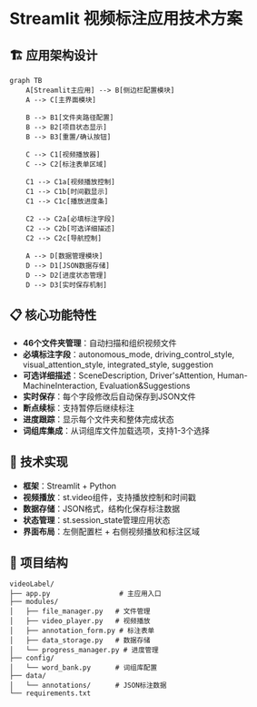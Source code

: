 # Streamlit 视频标注应用技术方案

## 🏗️ 应用架构设计

```mermaid
graph TB
    A[Streamlit主应用] --> B[侧边栏配置模块]
    A --> C[主界面模块]
    
    B --> B1[文件夹路径配置]
    B --> B2[项目状态显示]
    B --> B3[重置/确认按钮]
    
    C --> C1[视频播放器]
    C --> C2[标注表单区域]
    
    C1 --> C1a[视频播放控制]
    C1 --> C1b[时间戳显示]
    C1 --> C1c[播放进度条]
    
    C2 --> C2a[必填标注字段]
    C2 --> C2b[可选详细描述]
    C2 --> C2c[导航控制]
    
    A --> D[数据管理模块]
    D --> D1[JSON数据存储]
    D --> D2[进度状态管理]
    D --> D3[实时保存机制]
```

## 📋 核心功能特性
- **46个文件夹管理**：自动扫描和组织视频文件
- **必填标注字段**：autonomous_mode, driving_control_style, visual_attention_style, integrated_style, suggestion
- **可选详细描述**：SceneDescription, Driver'sAttention, Human-MachineInteraction, Evaluation&Suggestions
- **实时保存**：每个字段修改后自动保存到JSON文件
- **断点续标**：支持暂停后继续标注
- **进度跟踪**：显示每个文件夹和整体完成状态
- **词组库集成**：从词组库文件加载选项，支持1-3个选择

## 🎯 技术实现
- **框架**：Streamlit + Python
- **视频播放**：st.video组件，支持播放控制和时间戳
- **数据存储**：JSON格式，结构化保存标注数据
- **状态管理**：st.session_state管理应用状态
- **界面布局**：左侧配置栏 + 右侧视频播放和标注区域

## 📁 项目结构
```
videoLabel/
├── app.py                 # 主应用入口
├── modules/
│   ├── file_manager.py   # 文件管理
│   ├── video_player.py   # 视频播放
│   ├── annotation_form.py # 标注表单
│   ├── data_storage.py   # 数据存储
│   └── progress_manager.py # 进度管理
├── config/
│   └── word_bank.py      # 词组库配置
├── data/
│   └── annotations/      # JSON标注数据
└── requirements.txt